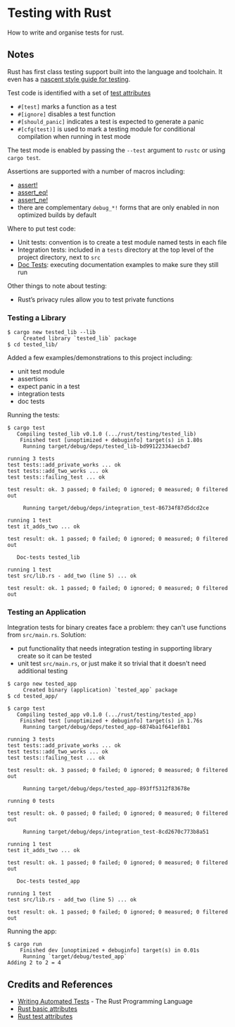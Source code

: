 # Testing with Rust

How to write and organise tests for rust.

## Notes

Rust has first class testing support built into the language and toolchain.
It even has a [nascent style guide for testing](https://doc.rust-lang.org/1.0.0/style/testing/unit.html).

Test code is identified with a set of [test attributes](https://doc.rust-lang.org/reference/attributes/testing.html)

* `#[test]` marks a function as a test
* `#[ignore]` disables a test function
* `#[should_panic]` indicates a test is expected to generate a panic
* `#[cfg(test)]` is used to mark a testing module for conditional compilation when running in test mode

The test mode is enabled by passing the `--test` argument to `rustc` or using `cargo test`.

Assertions are supported with a number of macros including:

* [assert!](https://doc.rust-lang.org/std/macro.assert.html)
* [assert_eq!](https://doc.rust-lang.org/std/macro.assert_eq.html)
* [assert_ne!](https://doc.rust-lang.org/std/macro.assert_ne.html)
* there are complementary `debug_*!` forms that are only enabled in non optimized builds by default

Where to put test code:

* Unit tests: convention is to create a test module named tests in each file
* Integration tests: included in a `tests` directory at the top level of the project directory, next to `src`
* [Doc Tests](https://doc.rust-lang.org/rustdoc/documentation-tests.html): executing documentation examples to make sure they still run

Other things to note about testing:

* Rust’s privacy rules allow you to test private functions


### Testing a Library

```
$ cargo new tested_lib --lib
     Created library `tested_lib` package
$ cd tested_lib/
```

Added a few examples/demonstrations to this project including:

* unit test module
* assertions
* expect panic in a test
* integration tests
* doc tests

Running the tests:

```
$ cargo test
   Compiling tested_lib v0.1.0 (.../rust/testing/tested_lib)
    Finished test [unoptimized + debuginfo] target(s) in 1.80s
     Running target/debug/deps/tested_lib-bd99122334aecbd7

running 3 tests
test tests::add_private_works ... ok
test tests::add_two_works ... ok
test tests::failing_test ... ok

test result: ok. 3 passed; 0 failed; 0 ignored; 0 measured; 0 filtered out

     Running target/debug/deps/integration_test-86734f87d5dcd2ce

running 1 test
test it_adds_two ... ok

test result: ok. 1 passed; 0 failed; 0 ignored; 0 measured; 0 filtered out

   Doc-tests tested_lib

running 1 test
test src/lib.rs - add_two (line 5) ... ok

test result: ok. 1 passed; 0 failed; 0 ignored; 0 measured; 0 filtered out
```

### Testing an Application

Integration tests for binary creates face a problem: they can't use functions from `src/main.rs`.
Solution:

* put functionality that needs integration testing in supporting library create so it can be tested
* unit test `src/main.rs`, or just make it so trivial that it doesn't need additional testing

```
$ cargo new tested_app
     Created binary (application) `tested_app` package
$ cd tested_app/
```

```
$ cargo test
   Compiling tested_app v0.1.0 (.../rust/testing/tested_app)
    Finished test [unoptimized + debuginfo] target(s) in 1.76s
     Running target/debug/deps/tested_app-6874ba1f641ef8b1

running 3 tests
test tests::add_private_works ... ok
test tests::add_two_works ... ok
test tests::failing_test ... ok

test result: ok. 3 passed; 0 failed; 0 ignored; 0 measured; 0 filtered out

     Running target/debug/deps/tested_app-893ff5312f83678e

running 0 tests

test result: ok. 0 passed; 0 failed; 0 ignored; 0 measured; 0 filtered out

     Running target/debug/deps/integration_test-8cd2670c773b8a51

running 1 test
test it_adds_two ... ok

test result: ok. 1 passed; 0 failed; 0 ignored; 0 measured; 0 filtered out

   Doc-tests tested_app

running 1 test
test src/lib.rs - add_two (line 5) ... ok

test result: ok. 1 passed; 0 failed; 0 ignored; 0 measured; 0 filtered out
```

Running the app:
```
$ cargo run
    Finished dev [unoptimized + debuginfo] target(s) in 0.01s
     Running `target/debug/tested_app`
Adding 2 to 2 = 4
```

## Credits and References

* [Writing Automated Tests](https://doc.rust-lang.org/stable/book/ch11-00-testing.html) - The Rust Programming Language
* [Rust basic attributes](https://doc.rust-lang.org/reference/attributes.html#built-in-attributes-index)
* [Rust test attributes](https://doc.rust-lang.org/reference/attributes/testing.html)
